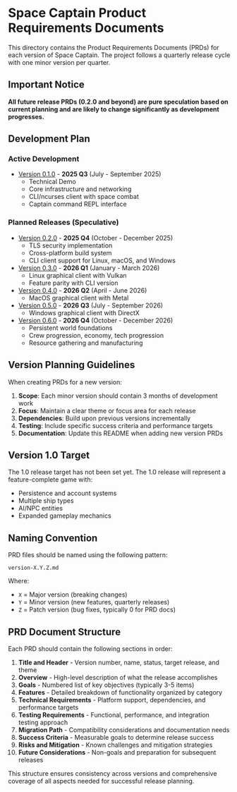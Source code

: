 # Space Captain Product Requirements Documents

This directory contains the Product Requirements Documents (PRDs) for each version of Space Captain. The project follows a quarterly release cycle with one minor version per quarter.

## Important Notice

**All future release PRDs (0.2.0 and beyond) are pure speculation based on current planning and are likely to change significantly as development progresses.**

## Development Plan

### Active Development
- [Version 0.1.0](version-0.1.0.md) - **2025 Q3** (July - September 2025)
  - Technical Demo
  - Core infrastructure and networking
  - CLI/ncurses client with space combat
  - Captain command REPL interface

### Planned Releases (Speculative)
- [Version 0.2.0](version-0.2.0.md) - **2025 Q4** (October - December 2025)
  - TLS security implementation
  - Cross-platform build system
  - CLI client support for Linux, macOS, and Windows
- [Version 0.3.0](version-0.3.0.md) - **2026 Q1** (January - March 2026)
  - Linux graphical client with Vulkan
  - Feature parity with CLI version
- [Version 0.4.0](version-0.4.0.md) - **2026 Q2** (April - June 2026)
  - MacOS graphical client with Metal
- [Version 0.5.0](version-0.5.0.md) - **2026 Q3** (July - September 2026)
  - Windows graphical client with DirectX
- [Version 0.6.0](version-0.6.0.md) - **2026 Q4** (October - December 2026)
  - Persistent world foundations
  - Crew progression, economy, tech progression
  - Resource gathering and manufacturing

## Version Planning Guidelines

When creating PRDs for a new version:

1. **Scope**: Each minor version should contain 3 months of development work
2. **Focus**: Maintain a clear theme or focus area for each release
3. **Dependencies**: Build upon previous versions incrementally
4. **Testing**: Include specific success criteria and performance targets
5. **Documentation**: Update this README when adding new version PRDs

## Version 1.0 Target

The 1.0 release target has not been set yet. The 1.0 release will represent a feature-complete game with:
- Persistence and account systems
- Multiple ship types
- AI/NPC entities
- Expanded gameplay mechanics

## Naming Convention

PRD files should be named using the following pattern:
```
version-X.Y.Z.md
```

Where:
- `X` = Major version (breaking changes)
- `Y` = Minor version (new features, quarterly releases)
- `Z` = Patch version (bug fixes, typically 0 for PRD docs)

## PRD Document Structure

Each PRD should contain the following sections in order:

1. **Title and Header** - Version number, name, status, target release, and theme
2. **Overview** - High-level description of what the release accomplishes
3. **Goals** - Numbered list of key objectives (typically 3-5 items)
4. **Features** - Detailed breakdown of functionality organized by category
5. **Technical Requirements** - Platform support, dependencies, and performance targets
6. **Testing Requirements** - Functional, performance, and integration testing approach
7. **Migration Path** - Compatibility considerations and documentation needs
8. **Success Criteria** - Measurable goals to determine release success
9. **Risks and Mitigation** - Known challenges and mitigation strategies
10. **Future Considerations** - Non-goals and preparation for subsequent releases

This structure ensures consistency across versions and comprehensive coverage of all aspects needed for successful release planning.